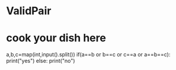 # ValidPair
# cook your dish here
a,b,c=map(int,input().split())
if(a==b or b==c or c==a or a==b==c):
    print("yes")
else:
    print("no")
